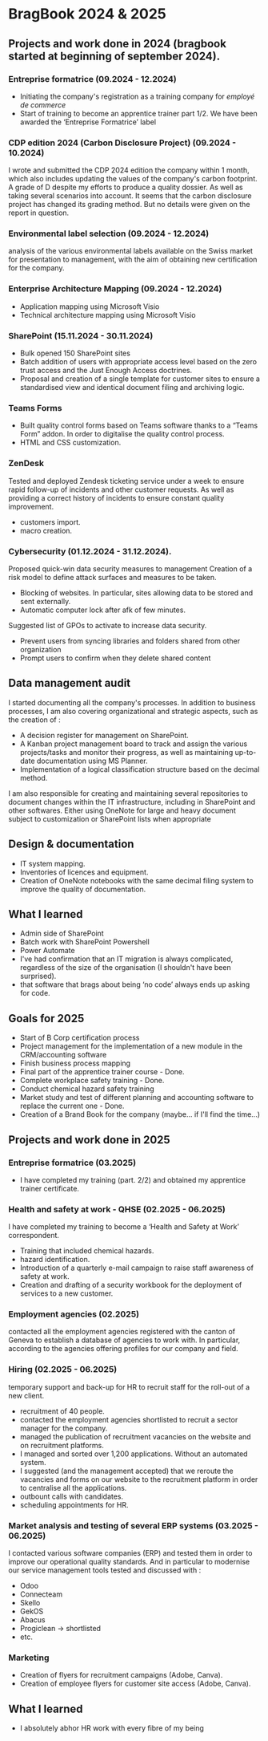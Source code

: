 # BragBook 2024 & 2025


## Projects and work done in 2024 (bragbook started at beginning of september 2024).


### Entreprise formatrice (09.2024 - 12.2024)
- Initiating the company's registration as a training company for *employé de commerce*
- Start of training to become an apprentice trainer part 1/2.
We have been awarded the ‘Entreprise Formatrice’ label


### CDP edition 2024 (Carbon Disclosure Project) (09.2024 - 10.2024)
I wrote and submitted the CDP 2024 edition the company within 1 month, which also includes updating the values of the company's carbon footprint.
A grade of D despite my efforts to produce a quality dossier. As well as taking several scenarios into account. It seems that the carbon disclosure project has changed its grading method. But no details were given on the report in question.


### Environmental label selection (09.2024 - 12.2024)
analysis of the various environmental labels available on the Swiss market for presentation to management, with the aim of obtaining new certification for the company.


### Enterprise Architecture Mapping (09.2024 - 12.2024)
- Application mapping using Microsoft Visio
- Technical architecture mapping using Microsoft Visio


### SharePoint (15.11.2024 - 30.11.2024)
- Bulk opened 150 SharePoint sites
- Batch addition of users with appropriate access level based on the zero trust access and the Just Enough Access doctrines.
- Proposal and creation of a single template for customer sites to ensure a standardised view and identical document filing and archiving logic.


### Teams Forms
- Built quality control forms based on Teams software thanks to a “Teams Form” addon. In order to digitalise the quality control process.
- HTML and CSS customization.


### ZenDesk
Tested and deployed Zendesk ticketing service under a week to ensure rapid follow-up of incidents and other customer requests. As well as providing a correct history of incidents to ensure constant quality improvement.
- customers import.
- macro creation.


### Cybersecurity (01.12.2024 - 31.12.2024).
Proposed quick-win data security measures to management
Creation of a risk model to define attack surfaces and measures to be taken.
- Blocking of websites. In particular, sites allowing data to be stored and sent externally.
- Automatic computer lock after afk of few minutes.

Suggested list of GPOs to activate to increase data security.
- Prevent users from syncing libraries and folders shared from other organization
- Prompt users to confirm when they delete shared content
 

## Data management audit

I started documenting all the company's processes. In addition to business processes, I am also covering organizational and strategic aspects, such as the creation of :
- A decision register for management on SharePoint.
- A Kanban project management board to track and assign the various projects/tasks and monitor their progress, as well as maintaining up-to-date documentation using MS Planner.
- Implementation of a logical classification structure based on the decimal method.

I am also responsible for creating and maintaining several repositories to document changes within the IT infrastructure, including in SharePoint and other softwares.
Either using OneNote for large and heavy document subject to customization or SharePoint lists when appropriate


## Design & documentation
- IT system mapping.
- Inventories of licences and equipment.
- Creation of OneNote notebooks with the same decimal filing system to improve the quality of documentation.


## What I learned
- Admin side of SharePoint
- Batch work with SharePoint Powershell
- Power Automate
- I've had confirmation that an IT migration is always complicated, regardless of the size of the organisation (I shouldn't have been surprised).
- that software that brags about being ‘no code’ always ends up asking for code.


## Goals for 2025

- Start of B Corp certification process
- Project management for the implementation of a new module in the CRM/accounting software
- Finish business process mapping
- Final part of the apprentice trainer course - Done.
- Complete workplace safety training - Done.
- Conduct chemical hazard safety training
- Market study and test of different planning and accounting software to replace the current one - Done.
- Creation of a Brand Book for the company (maybe... if I'll find the time...)

<!-- If it’s getting towards the end of the year, maybe start writing down what
you think your goals for next year might be. -->


## Projects and work done in 2025


### Entreprise formatrice (03.2025)
- I have completed my training (part. 2/2) and obtained my apprentice trainer certificate.


### Health and safety at work - QHSE (02.2025 - 06.2025)
I have completed my training to become a ‘Health and Safety at Work’ correspondent.
- Training that included chemical hazards.
- hazard identification.
- Introduction of a quarterly e-mail campaign to raise staff awareness of safety at work.
- Creation and drafting of a security workbook for the deployment of services to a new customer.


### Employment agencies (02.2025)
contacted all the employment agencies registered with the canton of Geneva to establish a database of agencies to work with. In particular, according to the agencies offering profiles for our company and field.


### Hiring (02.2025 - 06.2025)
temporary support and back-up for HR to recruit staff for the roll-out of a new client.
- recruitment of 40 people.
- contacted the employment agencies shortlisted to recruit a sector manager for the company.
- managed the publication of recruitment vacancies on the website and on recruitment platforms.
- I managed and sorted over 1,200 applications. Without an automated system.
- I suggested (and the management accepted) that we reroute the vacancies and forms on our website to the recruitment platform in order to centralise all the applications.
- outbount calls with candidates.
- scheduling appointments for HR.


### Market analysis and testing of several ERP systems (03.2025 - 06.2025)
I contacted various software companies (ERP) and tested them in order to improve our operational quality standards. And in particular to modernise our service management tools
tested and discussed with :
- Odoo
- Connecteam
- Skello
- GekOS
- Abacus
- Progiclean -> shortlisted
- etc.


### Marketing
- Creation of flyers for recruitment campaigns (Adobe, Canva).
- Creation of employee flyers for customer site access (Adobe, Canva).
<!-- For each one, go through:

- What your contributions were (did you come up with the design? Which
components did you build? Was there some useful insight like “wait, we can cut
scope and do what we want by doing way less work” that you came up with?)
- The impact of the project – who was it for? Are there numbers you can attach
to it? (saved X dollars? shipped new feature that has helped sell Y big deals?
Improved performance by X%? Used by X internal users every day?). Did it support
some important non-numeric company goal (required to pass an audit? helped
retain an important user?)

Remember: don’t forget to explain what the results of you work actually were!
It’s often important to go back a few months later and fill in what actually
happened after you launched the project. -->


  


<!-- Examples of things in this category:

- Helping others in an area you’re an expert in (like “other engineers regularly
ask me for one-off help solving weird bugs in their CSS” or “quoting from the C
standard at just the right moment”)

- Helping new team members get started
- Writing really clear emails/meeting notes
- Foundational code that other people built on top of
- Improving monitoring / dashboards / on call
- Any code review that you spent a particularly long time on / that you think
was especially important
- Important questions you answered (“helped Risha from OTHER_TEAM with a lot of
questions related to Y”)
- Mentoring someone on a project (“gave Ben advice from time to time on leading
his first big project”)
- Giving an internal talk or workshop -->

## What I learned
- I absolutely abhor HR work with every fibre of my being
<!-- Try listing important things you learned or skills you’ve acquired recently
(bonus points if you did a write up on it after)! Some examples of skills you
might be learning or improving:

- How to do performance analysis & make code run faster
- Internals of an important piece of software (like the JVM or Postgres or Linux)
- How to use a library (like React)
- How to use an important tool (like the command line or Firefox dev tools)
- About a specific area of programming (like localization or timezones)
- A new area like product management / UX design / software engineering
- How to write a clear design doc
- A new programming language

It’s really easy to lose track of what skills you’re learning, and usually when
I reflect on this I realize I learned a lot more than I thought and also notice
things that I’m not learning that I wish I was. -->

